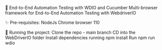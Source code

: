 👋 End-to-End Automation Testing with WDIO and Cucumber
Multi-browser framework for End-to-End Automation Testing with WebdriverIO

✨ Pre-requisites:
NodeJs
Chrome browser 110

🔨 Running the project:
Clone the repo - main branch
CD into the WebDriverIO folder
Install dependencies running npm install
Run npm run wdio